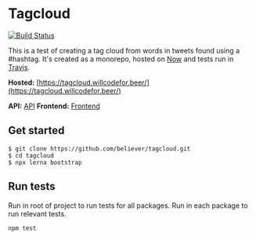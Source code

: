 # Tagcloud

[![Build Status](https://travis-ci.com/believer/tagcloud.svg?branch=master)](https://travis-ci.com/believer/tagcloud)

This is a test of creating a tag cloud from words in tweets found using a #hashtag. It's created as a monorepo, hosted on [Now](https://zeit.co/now) and tests run in [Travis](https://travis-ci.com/believer/tagcloud).

**Hosted:**
[https://tagcloud.willcodefor.beer/](https://tagcloud.willcodefor.beer/)

**API:** [API](https://github.com/believer/tagcloud/tree/master/packages/api)
**Frontend:** [Frontend](https://github.com/believer/tagcloud/tree/master/packages/frontend)

## Get started

```
$ git clone https://github.com/believer/tagcloud.git
$ cd tagcloud
$ npx lerna bootstrap
```

## Run tests

Run in root of project to run tests for all packages. Run in each package to run relevant tests.

```
npm test
```
